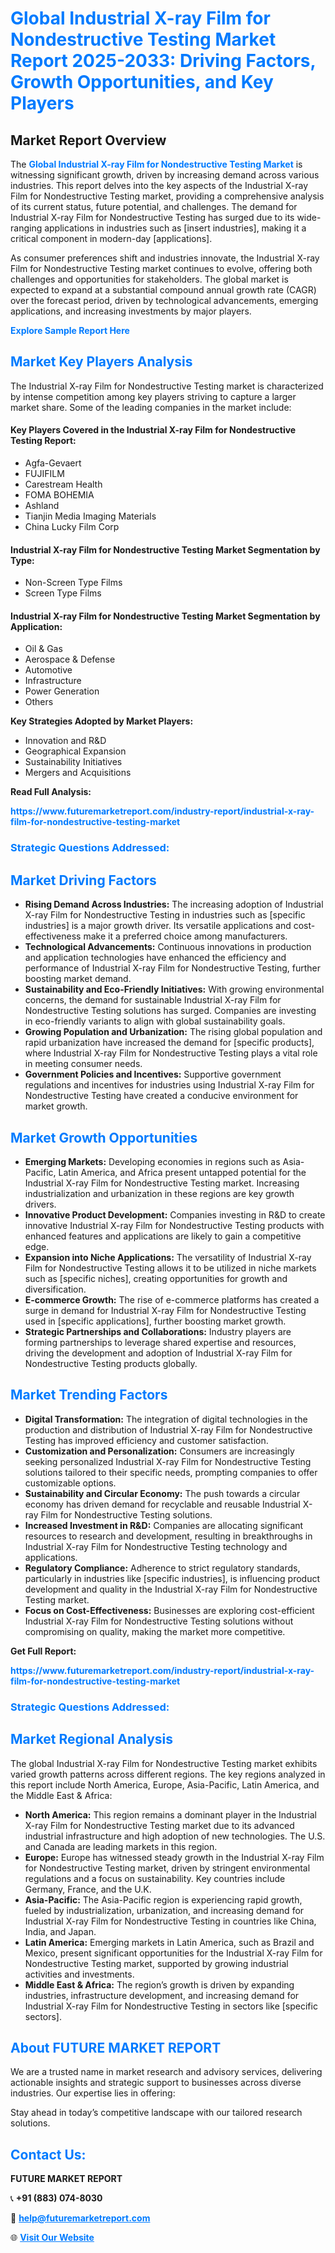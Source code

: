 <h1 style="color: #007BFF;">Global Industrial X-ray Film for Nondestructive Testing Market Report 2025-2033: Driving Factors, Growth Opportunities, and Key Players</h1>

<section id="overview">
<h2>Market Report Overview</h2>
<p>The <a href="https://www.futuremarketreport.com/industry-report/industrial-x-ray-film-for-nondestructive-testing-market" style="color: #007BFF; text-decoration: none;"><strong>Global Industrial X-ray Film for Nondestructive Testing Market</strong></a> is witnessing significant growth, driven by increasing demand across various industries. This report delves into the key aspects of the Industrial X-ray Film for Nondestructive Testing market, providing a comprehensive analysis of its current status, future potential, and challenges. The demand for Industrial X-ray Film for Nondestructive Testing has surged due to its wide-ranging applications in industries such as [insert industries], making it a critical component in modern-day [applications].</p>
<p>As consumer preferences shift and industries innovate, the Industrial X-ray Film for Nondestructive Testing market continues to evolve, offering both challenges and opportunities for stakeholders. The global market is expected to expand at a substantial compound annual growth rate (CAGR) over the forecast period, driven by technological advancements, emerging applications, and increasing investments by major players.</p>
</section>

<section id="overview">
<p><a href="https://www.futuremarketreport.com/request-sample/reportId=53417" style="color: #007BFF; text-decoration: none;"><strong>Explore Sample Report Here</strong></a></p>
</section>

<section id="key-players">
<h2 style="color: #007BFF;">Market Key Players Analysis</h2>
<p>The Industrial X-ray Film for Nondestructive Testing market is characterized by intense competition among key players striving to capture a larger market share. Some of the leading companies in the market include:</p>
<h4>Key Players Covered in the Industrial X-ray Film for Nondestructive Testing Report:</h4>
<ul><li>Agfa-Gevaert</li><li>FUJIFILM</li><li>Carestream Health</li><li>FOMA BOHEMIA</li><li>Ashland</li><li>Tianjin Media Imaging Materials</li><li>China Lucky Film Corp</li></ul>
<h4>Industrial X-ray Film for Nondestructive Testing Market Segmentation by Type:</h4>
<ul><li>Non-Screen Type Films</li><li>Screen Type Films</li></ul>

<h4>Industrial X-ray Film for Nondestructive Testing Market Segmentation by Application:</h4>
<ul><li>Oil &amp; Gas</li><li>Aerospace &amp; Defense</li><li>Automotive</li><li>Infrastructure</li><li>Power Generation</li><li>Others</li></ul>
<p><strong>Key Strategies Adopted by Market Players:</strong></p>
<ul>
<li>Innovation and R&D</li>
<li>Geographical Expansion</li>
<li>Sustainability Initiatives</li>
<li>Mergers and Acquisitions</li>
</ul>
</section>

<section>
<p><strong>Read Full Analysis: </strong></p><a href="https://www.futuremarketreport.com/industry-report/industrial-x-ray-film-for-nondestructive-testing-market" style="color: #007BFF; text-decoration: none;"><strong>https://www.futuremarketreport.com/industry-report/industrial-x-ray-film-for-nondestructive-testing-market</strong></a>
<h3 style="color: #007BFF;">Strategic Questions Addressed:</h3>
</section>

<section id="driving-factors">
<h2 style="color: #007BFF;">Market Driving Factors</h2>
<ul>
<li><strong>Rising Demand Across Industries:</strong> The increasing adoption of Industrial X-ray Film for Nondestructive Testing in industries such as [specific industries] is a major growth driver. Its versatile applications and cost-effectiveness make it a preferred choice among manufacturers.</li>
<li><strong>Technological Advancements:</strong> Continuous innovations in production and application technologies have enhanced the efficiency and performance of Industrial X-ray Film for Nondestructive Testing, further boosting market demand.</li>
<li><strong>Sustainability and Eco-Friendly Initiatives:</strong> With growing environmental concerns, the demand for sustainable Industrial X-ray Film for Nondestructive Testing solutions has surged. Companies are investing in eco-friendly variants to align with global sustainability goals.</li>
<li><strong>Growing Population and Urbanization:</strong> The rising global population and rapid urbanization have increased the demand for [specific products], where Industrial X-ray Film for Nondestructive Testing plays a vital role in meeting consumer needs.</li>
<li><strong>Government Policies and Incentives:</strong> Supportive government regulations and incentives for industries using Industrial X-ray Film for Nondestructive Testing have created a conducive environment for market growth.</li>
</ul>
</section>

<section id="growth-opportunities">
<h2 style="color: #007BFF;">Market Growth Opportunities</h2>
<ul>
<li><strong>Emerging Markets:</strong> Developing economies in regions such as Asia-Pacific, Latin America, and Africa present untapped potential for the Industrial X-ray Film for Nondestructive Testing market. Increasing industrialization and urbanization in these regions are key growth drivers.</li>
<li><strong>Innovative Product Development:</strong> Companies investing in R&D to create innovative Industrial X-ray Film for Nondestructive Testing products with enhanced features and applications are likely to gain a competitive edge.</li>
<li><strong>Expansion into Niche Applications:</strong> The versatility of Industrial X-ray Film for Nondestructive Testing allows it to be utilized in niche markets such as [specific niches], creating opportunities for growth and diversification.</li>
<li><strong>E-commerce Growth:</strong> The rise of e-commerce platforms has created a surge in demand for Industrial X-ray Film for Nondestructive Testing used in [specific applications], further boosting market growth.</li>
<li><strong>Strategic Partnerships and Collaborations:</strong> Industry players are forming partnerships to leverage shared expertise and resources, driving the development and adoption of Industrial X-ray Film for Nondestructive Testing products globally.</li>
</ul>
</section>

<section id="trending-factors">
<h2 style="color: #007BFF;">Market Trending Factors</h2>
<ul>
<li><strong>Digital Transformation:</strong> The integration of digital technologies in the production and distribution of Industrial X-ray Film for Nondestructive Testing has improved efficiency and customer satisfaction.</li>
<li><strong>Customization and Personalization:</strong> Consumers are increasingly seeking personalized Industrial X-ray Film for Nondestructive Testing solutions tailored to their specific needs, prompting companies to offer customizable options.</li>
<li><strong>Sustainability and Circular Economy:</strong> The push towards a circular economy has driven demand for recyclable and reusable Industrial X-ray Film for Nondestructive Testing solutions.</li>
<li><strong>Increased Investment in R&D:</strong> Companies are allocating significant resources to research and development, resulting in breakthroughs in Industrial X-ray Film for Nondestructive Testing technology and applications.</li>
<li><strong>Regulatory Compliance:</strong> Adherence to strict regulatory standards, particularly in industries like [specific industries], is influencing product development and quality in the Industrial X-ray Film for Nondestructive Testing market.</li>
<li><strong>Focus on Cost-Effectiveness:</strong> Businesses are exploring cost-efficient Industrial X-ray Film for Nondestructive Testing solutions without compromising on quality, making the market more competitive.</li>
</ul>
</section>

<section>
<p><strong>Get Full Report: </strong></p><a href="https://www.futuremarketreport.com/industry-report/industrial-x-ray-film-for-nondestructive-testing-market" style="color: #007BFF; text-decoration: none;"><strong>https://www.futuremarketreport.com/industry-report/industrial-x-ray-film-for-nondestructive-testing-market</strong></a>
<h3 style="color: #007BFF;">Strategic Questions Addressed:</h3>
</section>


<section id="regional-analysis">
<h2 style="color: #007BFF;">Market Regional Analysis</h2>
<p>The global Industrial X-ray Film for Nondestructive Testing market exhibits varied growth patterns across different regions. The key regions analyzed in this report include North America, Europe, Asia-Pacific, Latin America, and the Middle East & Africa:</p>
<ul>
<li><strong>North America:</strong> This region remains a dominant player in the Industrial X-ray Film for Nondestructive Testing market due to its advanced industrial infrastructure and high adoption of new technologies. The U.S. and Canada are leading markets in this region.</li>
<li><strong>Europe:</strong> Europe has witnessed steady growth in the Industrial X-ray Film for Nondestructive Testing market, driven by stringent environmental regulations and a focus on sustainability. Key countries include Germany, France, and the U.K.</li>
<li><strong>Asia-Pacific:</strong> The Asia-Pacific region is experiencing rapid growth, fueled by industrialization, urbanization, and increasing demand for Industrial X-ray Film for Nondestructive Testing in countries like China, India, and Japan.</li>
<li><strong>Latin America:</strong> Emerging markets in Latin America, such as Brazil and Mexico, present significant opportunities for the Industrial X-ray Film for Nondestructive Testing market, supported by growing industrial activities and investments.</li>
<li><strong>Middle East & Africa:</strong> The region’s growth is driven by expanding industries, infrastructure development, and increasing demand for Industrial X-ray Film for Nondestructive Testing in sectors like [specific sectors].</li>
</ul>
</section>

<footer>
<h2 style="color: #007BFF;">About FUTURE MARKET REPORT</h2>
<p>We are a trusted name in market research and advisory services, delivering actionable insights and strategic support to businesses across diverse industries. Our expertise lies in offering:</p>

<p>Stay ahead in today’s competitive landscape with our tailored research solutions.</p>

<h2 style="color: #007BFF;">Contact Us:</h2>
<p><strong>FUTURE MARKET REPORT</strong></p>
<p>📞 <strong>+91 (883) 074-8030</strong></p>
<p>📧 <strong><a href="mailto:help@futuremarketreport.com" style="color: #007BFF;">help@futuremarketreport.com</a></strong></p>
<p>🌐 <strong><a href="https://www.futuremarketreport.com/" style="color: #007BFF;">Visit Our Website</a></strong></p>
</footer>